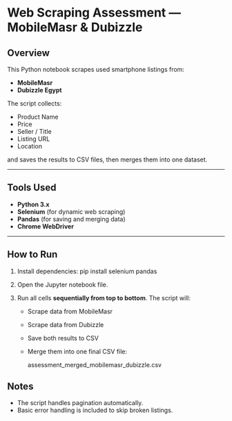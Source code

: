 
# Web Scraping Assessment — MobileMasr & Dubizzle

## Overview
This Python notebook scrapes used smartphone listings from:
- **MobileMasr**  
- **Dubizzle Egypt**

The script collects:
- Product Name  
- Price  
- Seller / Title  
- Listing URL  
- Location  

and saves the results to CSV files, then merges them into one dataset.

---

## Tools Used
- **Python 3.x**
- **Selenium** (for dynamic web scraping)
- **Pandas** (for saving and merging data)
- **Chrome WebDriver** 

---

## How to Run
1. Install dependencies:
   pip install selenium pandas
2. Open the Jupyter notebook file.
3. Run all cells **sequentially from top to bottom**.
   The script will:

   * Scrape data from MobileMasr
   * Scrape data from Dubizzle
   * Save both results to CSV
   * Merge them into one final CSV file:


     assessment_merged_mobilemasr_dubizzle.csv
    



## Notes

* The script handles pagination automatically.
* Basic error handling is included to skip broken listings.


